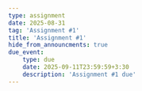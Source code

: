```yaml
---
type: assignment
date: 2025-08-31
tag: 'Assignment #1'
title: 'Assignment #1'
hide_from_announcments: true
due_event: 
    type: due
    date: 2025-09-11T23:59:59+3:30
    description: 'Assignment #1 due'
---
```

